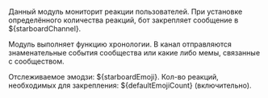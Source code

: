 Данный модуль мониторит реакции пользователей.
При установке определённого количества реакций, бот закрепляет сообщение в ${starboardChannel}.

Модуль выполняет функцию хронологии. В канал отправляются знаменательные события сообщества или какие либо мемы, связанные с сообществом.

Отслеживаемое эмодзи: ${starboardEmoji}.
Кол-во реакций, необходимых для закрепления: ${defaultEmojiCount} (включительно).
